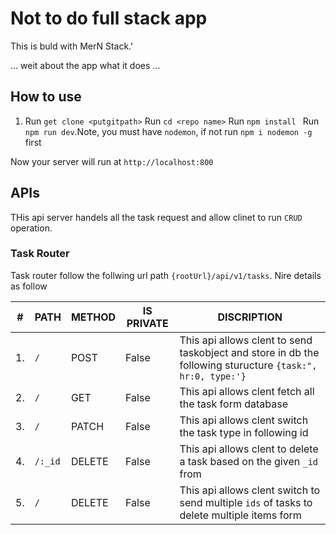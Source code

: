 # Not to do full stack app

This is buld with MerN Stack.'

... weit about the app what it does ...

## How to use

1. Run `get clone <putgitpath>`
   Run `cd <repo name>`
   Run `npm install `
   Run `npm run dev`.Note, you must have `nodemon`, if not run `npm i nodemon -g` first

Now your server will run at `http://localhost:800`

## APIs

THis api server handels all the task request and allow clinet to run `CRUD`
operation.

### Task Router

Task router follow the follwing url path `{rootUrl}/api/v1/tasks`. Nire details as follow

| #   | PATH    | METHOD | IS PRIVATE | DISCRIPTION                                                                                                |
| --- | ------- | ------ | ---------- | ---------------------------------------------------------------------------------------------------------- |
| 1.  | `/`     | POST   | False      | This api allows clent to send taskobject and store in db the following sturucture `{task:", hr:0, type:'}` |
| 2.  | `/`     | GET    | False      | This api allows clent fetch all the task form database                                                     |
| 3.  | `/`     | PATCH  | False      | This api allows clent switch the task type in following id                                                 |
| 4.  | `/:_id` | DELETE | False      | This api allows clent to delete a task based on the given `_id` from                                       |
| 5.  | `/`     | DELETE | False      | This api allows clent switch to send multiple `ids` of tasks to delete multiple items form                 |
